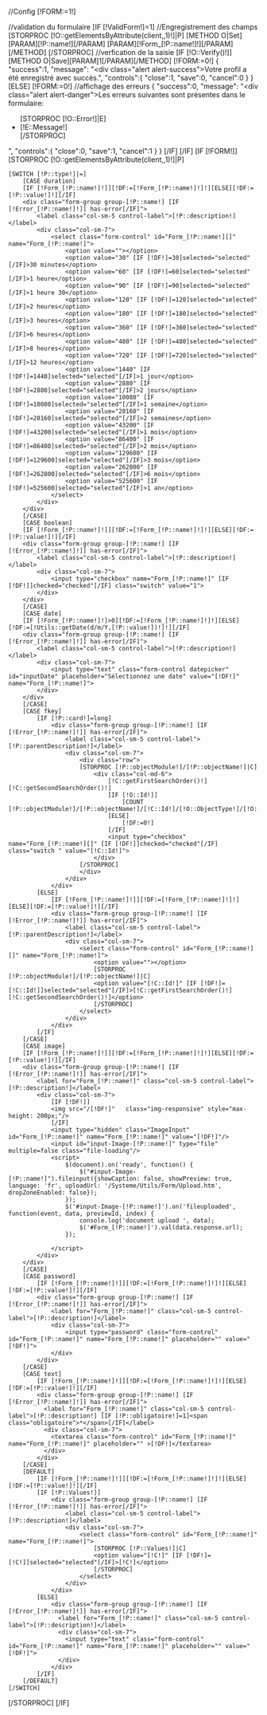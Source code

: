//Config
[!FORM:=1!]

//validation du formulaire
[IF [!ValidForm!]=1]
    //Engregistrement des champs
    [STORPROC [!O::getElementsByAttribute(client,,1)!]|P]
        [METHOD O|Set]
            [PARAM][!P::name!][/PARAM]
            [PARAM][!Form_[!P::name!]!][/PARAM]
        [/METHOD]
    [/STORPROC]
     //verfication de la saisie
    [IF [!O::Verify()!]]
        [METHOD O|Save][PARAM]1[/PARAM][/METHOD]
        [!FORM:=0!]
        {
            "success":1,
            "message": "<div class=\"alert alert-success\">Votre profil a été enregistré avec succès.</div>",
            "controls":{
                "close":1,
                "save":0,
                "cancel":0
            }
        }
    [ELSE]
        [!FORM:=0!]
        //affichage des erreurs
        {
            "success":0,
            "message": "<div class=\"alert alert-danger\">Les erreurs suivantes sont présentes dans le formulaire: <ul>[STORPROC [!O::Error!]|E]<li> [!E::Message!]</li>[/STORPROC]</ul></div>",
            "controls":{
                "close":0,
                "save":1,
                "cancel":1
            }
        }
    [/IF]
[/IF]
[IF [!FORM!]]
[STORPROC [!O::getElementsByAttribute(client,,1)!]|P]

    [SWITCH [!P::type!]|=]
        [CASE duration]
        [IF [!Form_[!P::name!]!]][!DF:=[!Form_[!P::name!]!]!][ELSE][!DF:=[!P::value!]!][/IF]
        <div class="form-group group-[!P::name!] [IF [!Error_[!P::name!]!]] has-error[/IF]">
            <label class="col-sm-5 control-label">[!P::description!]</label>
            <div class="col-sm-7">
                <select class="form-control" id="Form_[!P::name!][]" name="Form_[!P::name!]">
                    <option value=""></option>
                    <option value="30" [IF [!DF!]=30]selected="selected"[/IF]>30 minutes</option>
                    <option value="60" [IF [!DF!]=60]selected="selected"[/IF]>1 heure</option>
                    <option value="90" [IF [!DF!]=90]selected="selected"[/IF]>1 heure 30</option>
                    <option value="120" [IF [!DF!]=120]selected="selected"[/IF]>2 heures</option>
                    <option value="180" [IF [!DF!]=180]selected="selected"[/IF]>3 heures</option>
                    <option value="360" [IF [!DF!]=360]selected="selected"[/IF]>6 heures</option>
                    <option value="480" [IF [!DF!]=480]selected="selected"[/IF]>8 heures</option>
                    <option value="720" [IF [!DF!]=720]selected="selected"[/IF]>12 heures</option>
                    <option value="1440" [IF [!DF!]=1440]selected="selected"[/IF]>1 jour</option>
                    <option value="2880" [IF [!DF!]=2880]selected="selected"[/IF]>2 jours</option>
                    <option value="10080" [IF [!DF!]=10080]selected="selected"[/IF]>1 semaine</option>
                    <option value="20160" [IF [!DF!]=20160]selected="selected"[/IF]>2 semaines</option>
                    <option value="43200" [IF [!DF!]=43200]selected="selected"[/IF]>1 mois</option>
                    <option value="86400" [IF [!DF!]=86400]selected="selected"[/IF]>2 mois</option>
                    <option value="129600" [IF [!DF!]=129600]selected="selected"[/IF]>3 mois</option>
                    <option value="262800" [IF [!DF!]=262800]selected="selected"[/IF]>6 mois</option>
                    <option value="525600" [IF [!DF!]=525600]selected="selected"[/IF]>1 an</option>
                </select>
            </div>
        </div>
        [/CASE]
        [CASE boolean]
        [IF [!Form_[!P::name!]!]][!DF:=[!Form_[!P::name!]!]!][ELSE][!DF:=[!P::value!]!][/IF]
        <div class="form-group group-[!P::name!] [IF [!Error_[!P::name!]!]] has-error[/IF]">
            <label class="col-sm-5 control-label">[!P::description!]</label>
            <div class="col-sm-7">
                <input type="checkbox" name="Form_[!P::name!]" [IF [!DF!]]checked="checked"[/IF] class="switch" value="1">
            </div>
        </div>
        [/CASE]
        [CASE date]
        [IF [!Form_[!P::name!]!]>0][!DF:=[!Form_[!P::name!]!]!][ELSE][!DF:=[!Utils::getDate(d/m/Y,[!P::value!])!]!][/IF]
        <div class="form-group group-[!P::name!] [IF [!Error_[!P::name!]!]] has-error[/IF]">
            <label class="col-sm-5 control-label">[!P::description!]</label>
            <div class="col-sm-7">
                <input type="text" class="form-control datepicker" id="inputDate" placeholder="Sélectionnez une date" value="[!DF!]"  name="Form_[!P::name!]">
            </div>
        </div>
        [/CASE]
        [CASE fkey]
            [IF [!P::card!]=long]
                <div class="form-group group-[!P::name!] [IF [!Error_[!P::name!]!]] has-error[/IF]">
                    <label class="col-sm-5 control-label">[!P::parentDescription!]</label>
                    <div class="col-sm-7">
                        <div class="row">
                        [STORPROC [!P::objectModule!]/[!P::objectName!]|C]
                            <div class="col-md-6">
                                [!C::getFirstSearchOrder()!] [!C::getSecondSearchOrder()!]
                                [IF [!O::Id!]]
                                    [COUNT [!P::objectModule!]/[!P::objectName!]/[!C::Id!]/[!O::ObjectType!]/[!O::Id!]|DF]
                                [ELSE]
                                    [!DF:=0!]
                                [/IF]
                                <input type="checkbox" name="Form_[!P::name!][]" [IF [!DF!]]checked="checked"[/IF] class="switch " value="[!C::Id!]">
                            </div>
                        [/STORPROC]
                        </div>
                    </div>
                </div>
            [ELSE]
                [IF [!Form_[!P::name!]!]][!DF:=[!Form_[!P::name!]!]!][ELSE][!DF:=[!P::value!]!][/IF]
                <div class="form-group group-[!P::name!] [IF [!Error_[!P::name!]!]] has-error[/IF]">
                    <label class="col-sm-5 control-label">[!P::parentDescription!]</label>
                    <div class="col-sm-7">
                        <select class="form-control" id="Form_[!P::name!][]" name="Form_[!P::name!]">
                            <option value=""></option>
                            [STORPROC [!P::objectModule!]/[!P::objectName!]|C]
                            <option value="[!C::Id!]" [IF [!DF!]=[!C::Id!]]selected="selected"[/IF]>[!C::getFirstSearchOrder()!] [!C::getSecondSearchOrder()!]</option>
                            [/STORPROC]
                        </select>
                    </div>
                </div>
            [/IF]
        [/CASE]
        [CASE image]
        [IF [!Form_[!P::name!]!]][!DF:=[!Form_[!P::name!]!]!][ELSE][!DF:=[!P::value!]!][/IF]
        <div class="form-group group-[!P::name!] [IF [!Error_[!P::name!]!]] has-error[/IF]">
            <label for="Form_[!P::name!]" class="col-sm-5 control-label">[!P::description!]</label>
            <div class="col-sm-7">
                [IF [!DF!]]
                <img src="/[!DF!]"   class="img-responsive" style="max-height: 200px;"/>
                [/IF]
                <input type="hidden" class="ImageInput" id="Form_[!P::name!]" name="Form_[!P::name!]" value="[!DF!]"/>
                <input id="input-Image-[!P::name!]" type="file" multiple=false class="file-loading"/>
                <script>
                    $(document).on('ready', function() {
                        $("#input-Image-[!P::name!]").fileinput({showCaption: false, showPreview: true, language: 'fr', uploadUrl: '/Systeme/Utils/Form/Upload.htm', dropZoneEnabled: false});
                    });
                    $('#input-Image-[!P::name!]').on('fileuploaded', function(event, data, previewId, index) {
                        console.log('document upload ', data);
                        $('#Form_[!P::name!]').val(data.response.url);
                    });

                </script>
            </div>
        </div>
        [/CASE]
        [CASE password]
            [IF [!Form_[!P::name!]!]][!DF:=[!Form_[!P::name!]!]!][ELSE][!DF:=[!P::value!]!][/IF]
            <div class="form-group group-[!P::name!] [IF [!Error_[!P::name!]!]] has-error[/IF]">
                <label for="Form_[!P::name!]" class="col-sm-5 control-label">[!P::description!]</label>
                <div class="col-sm-7">
                    <input type="password" class="form-control" id="Form_[!P::name!]" name="Form_[!P::name!]" placeholder="" value="[!DF!]">
                </div>
            </div>
        [/CASE]
        [CASE text]
            [IF [!Form_[!P::name!]!]][!DF:=[!Form_[!P::name!]!]!][ELSE][!DF:=[!P::value!]!][/IF]
            <div class="form-group group-[!P::name!] [IF [!Error_[!P::name!]!]] has-error[/IF]">
              <label for="Form_[!P::name!]" class="col-sm-5 control-label">[!P::description!] [IF [!P::obligatoire!]=1]<span class="obligatoire">*</span>[/IF]</label>
              <div class="col-sm-7">
                <textarea class="form-control" id="Form_[!P::name!]" name="Form_[!P::name!]" placeholder="" >[!DF!]</textarea>
              </div>
            </div>
        [/CASE]
        [DEFAULT]
            [IF [!Form_[!P::name!]!]][!DF:=[!Form_[!P::name!]!]!][ELSE][!DF:=[!P::value!]!][/IF]
            [IF [!P::Values!]]
                <div class="form-group group-[!P::name!] [IF [!Error_[!P::name!]!]] has-error[/IF]">
                    <label class="col-sm-5 control-label">[!P::description!]</label>
                    <div class="col-sm-7">
                        <select class="form-control" id="Form_[!P::name!]" name="Form_[!P::name!]">
                            [STORPROC [!P::Values!]|C]
                            <option value="[!C!]" [IF [!DF!]=[!C!]]selected="selected"[/IF]>[!C!]</option>
                            [/STORPROC]
                        </select>
                    </div>
                </div>
            [ELSE]
                <div class="form-group group-[!P::name!] [IF [!Error_[!P::name!]!]] has-error[/IF]">
                  <label for="Form_[!P::name!]" class="col-sm-5 control-label">[!P::description!]</label>
                  <div class="col-sm-7">
                    <input type="text" class="form-control" id="Form_[!P::name!]" name="Form_[!P::name!]" placeholder="" value="[!DF!]">
                  </div>
                </div>
            [/IF]
        [/DEFAULT]
    [/SWITCH]
[/STORPROC]
 [/IF]

